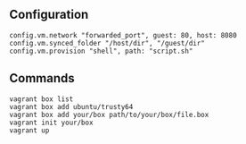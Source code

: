 ## Configuration

    config.vm.network "forwarded_port", guest: 80, host: 8080
    config.vm.synced_folder "/host/dir", "/guest/dir"
    config.vm.provision "shell", path: "script.sh"

## Commands

    vagrant box list
    vagrant box add ubuntu/trusty64
    vagrant box add your/box path/to/your/box/file.box
    vagrant init your/box
    vagrant up
